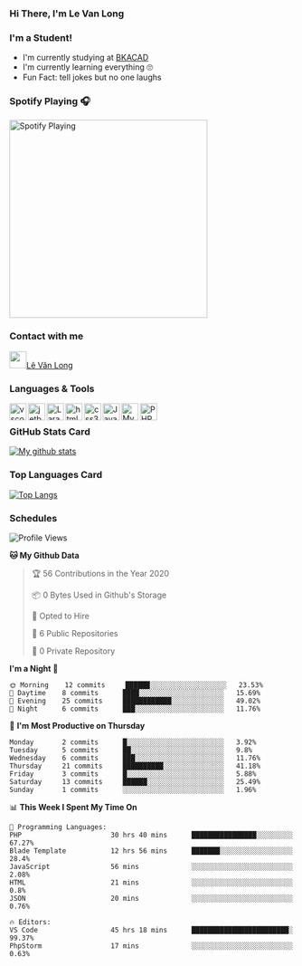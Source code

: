 ### Hi There, I'm Le Van Long 

### I'm a Student!
- I'm currently studying at [BKACAD](https://bkacad.edu.vn/)
- I'm currently learning everything 🙄
- Fun Fact: tell jokes but no one laughs

### Spotify Playing 🎧
[<img src="https://spotify-readme.hiiamlongdz.vercel.app/api/spotify-playing" alt="Spotify Playing" width="350" />](https://open.spotify.com/playlist/37i9dQZF1DX1e2VSJFudND)


### Contact with me

[<img src="https://img.icons8.com/dusk/64/000000/facebook-new--v2.png" width="30px"/>Lê Văn Long](https://www.facebook.com/HiiamLongdzz)

### Languages & Tools
<img align="left" alt="vscode" src="https://img.icons8.com/dusk/64/000000/visual-studio-code-2019.png" width="30px"/>
<img align="left" alt="jetbrain" src="https://camo.githubusercontent.com/8268dcfb76697dd53286590ec9b4385d7a0b89ce/68747470733a2f2f63646e2e6a7364656c6976722e6e65742f6e706d2f73696d706c652d69636f6e734076332f69636f6e732f6a6574627261696e732e737667" width="30px"/>
<img align="left" alt="Laravel" src="https://img.icons8.com/ios/50/000000/laravel.png" width="30px"/>
<img align="left" alt="html5" src="https://img.icons8.com/dusk/64/000000/html-5.png" width="30px"/>
<img align="left" alt="css3" src="https://img.icons8.com/dusk/64/000000/css3.png" width="30px"/>
<img align="left" alt="JavaScript" src="https://img.icons8.com/dusk/64/000000/javascript.png" width="30px"/>
<img align="left" alt="MySQL" src="https://img.icons8.com/ios-filled/50/000000/mysql-logo.png" width="30px"/>
<img align="left" alt="PHP" src="https://img.icons8.com/dusk/64/000000/php-logo.png" width="30px"/>

<br />

### GitHub Stats Card
[![My github stats](https://github-readme-stats.vercel.app/api?username=HiiamLongdz&show_icons=true)](https://github-readme-stats.vercel.app/api?username=HiiamLongdz&show_icons=true)

### Top Languages Card
[![Top Langs](https://github-readme-stats.vercel.app/api/top-langs/?username=HiiamLongdz&layout=compact)](https://github-readme-stats.vercel.app/api/top-langs/?username=HiiamLongdz&layout=compact)

### Schedules
<!--START_SECTION:waka-->
![Profile Views](http://img.shields.io/badge/Profile%20Views-164-blue)

**🐱 My Github Data** 

> 🏆 56 Contributions in the Year 2020
 > 
> 📦 0 Bytes Used in Github's Storage 
 > 
> 💼 Opted to Hire
 > 
> 📜 6 Public Repositories
 > 
> 🔑 0 Private Repository 
 > 
**I'm a Night 🦉** 

```text
🌞 Morning    12 commits     ██████░░░░░░░░░░░░░░░░░░░   23.53% 
🌆 Daytime    8 commits      ████░░░░░░░░░░░░░░░░░░░░░   15.69% 
🌃 Evening    25 commits     ████████████░░░░░░░░░░░░░   49.02% 
🌙 Night      6 commits      ███░░░░░░░░░░░░░░░░░░░░░░   11.76%

```
📅 **I'm Most Productive on Thursday** 

```text
Monday       2 commits      █░░░░░░░░░░░░░░░░░░░░░░░░   3.92% 
Tuesday      5 commits      ██░░░░░░░░░░░░░░░░░░░░░░░   9.8% 
Wednesday    6 commits      ███░░░░░░░░░░░░░░░░░░░░░░   11.76% 
Thursday     21 commits     ██████████░░░░░░░░░░░░░░░   41.18% 
Friday       3 commits      █░░░░░░░░░░░░░░░░░░░░░░░░   5.88% 
Saturday     13 commits     ██████░░░░░░░░░░░░░░░░░░░   25.49% 
Sunday       1 commits      ░░░░░░░░░░░░░░░░░░░░░░░░░   1.96%

```


📊 **This Week I Spent My Time On** 

```text
💬 Programming Languages: 
PHP                      30 hrs 40 mins      ████████████████░░░░░░░░░   67.27% 
Blade Template           12 hrs 56 mins      ███████░░░░░░░░░░░░░░░░░░   28.4% 
JavaScript               56 mins             ░░░░░░░░░░░░░░░░░░░░░░░░░   2.08% 
HTML                     21 mins             ░░░░░░░░░░░░░░░░░░░░░░░░░   0.8% 
JSON                     20 mins             ░░░░░░░░░░░░░░░░░░░░░░░░░   0.76%

🔥 Editors: 
VS Code                  45 hrs 18 mins      ████████████████████████░   99.37% 
PhpStorm                 17 mins             ░░░░░░░░░░░░░░░░░░░░░░░░░   0.63%

```


<!--END_SECTION:waka-->
